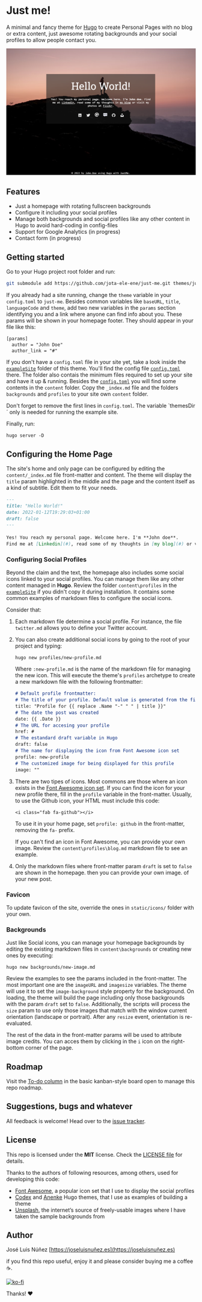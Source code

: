 # Just me!

A minimal and fancy theme for [Hugo](http://gohugo.io/) to create Personal Pages with no blog or extra content, just awesome rotating backgrounds and your social profiles to allow people contact you.

![Just me! screenshot](/images/screenshot.png)

## Features

- Just a homepage with rotating fullscreen backgrounds
- Configure it including your social profiles
- Manage both backgrounds and social profiles like any other content in Hugo to avoid hard-coding in config-files
- Support for Google Analytics (in progress)
- Contact form (in progress)

## Getting started

Go to your Hugo project root folder and run:

```bash
git submodule add https://github.com/jota-ele-ene/just-me.git themes/just-me
```

If you already had a site running, change the `theme` variable in your `config.toml` to `just-me`. Besides common variables like `baseURL`, `title`, `languageCode` and `theme`, add two new variables in the `params` section identifying you and a link where anyone can find info about you. These params will be shown in your homepage footer. They should appear in your file like this:

```
[params]
  author = "John Doe"
  author_link = "#"
```

If you don't have a `config.toml` file in your site yet, take a look inside the [`exampleSite`](https://github.com/jota-ele-ene/just-me/tree/master/exampleSite) folder of this theme. You'll find the config file [`config.toml`](https://github.com/jota-ele-ene/just-me/blob/master/exampleSite/config.toml) there. The folder also contais the minimum files required to set up your site and have it up & running. Besides the [`config.toml`](https://github.com/jota-ele-ene/just-me/blob/master/exampleSite/config.toml) you will find some contents in the `content` folder. Copy the `_index.md` file and the folders `backgrounds` and `profiles` to your site own `content` folder. 

Don't forget to remove the first lines in `config.toml`. The variable `themesDir´ only is needed for running the example site.

Finally, run:

```
hugo server -D
```

## Configuring the Home Page

The site's home and only page can be configured by editing the `content/_index.md` file front-matter and content. The theme will display the `title` param highlighted in the middle and the page and the content itself as a kind of subtitle. Edit them to fit your needs.

```md
---
title: "Hello World!"
date: 2022-01-12T19:29:03+01:00
draft: false
---

Yes! You reach my personal page. Welcome here. I'm **John doe**.
Find me at [Linkedin](#), read some of my thoughts in [my blog](#) or visit my photos at [Flickr](#).
```

### Configuring Social Profiles

Beyond the claim and the text, the homepage also includes some social icons linked to your social profiles. You can manage them like any other content managed in **Hugo**. Review the folder `content\profiles` in the [`exampleSite`](https://github.com/jota-ele-ene/just-me/tree/master/exampleSite) if you didn't copy it during installation. It contains some common examples of markdown files to configure the social icons.

Consider that:

1. Each markdown file determine a social profile. For instance, the file `twitter.md` allows you to define your Twitter account.

2. You can also create additional social icons by going to the root of your project and typing:

    ```
    hugo new profiles/new-profile.md
    ```

    Where `:new-profile.md` is the name of the markdown file for managing the new icon. This will execute the theme's `profiles` archetype to create a new markdown file with the following frontmatter:

    ```md
    # Default profile frontmatter:
    # The title of your profile. Default value is generated from the filename
    title: "Profile for {{ replace .Name "-" " " | title }}"
    # The date the post was created
    date: {{ .Date }}
    # The URL for accesing your profile
    href: #
    # The estandard draft variable in Hugo
    draft: false
    # The name for displaying the icon from Font Awesome icon set
    profile: new-profile
    # The customized image for being displayed for this profile
    image: ""
    ```

3. There are two tipes of icons. Most commons are those where an icon exists in the [Font Awesome icon set](https://fontawesome.com/). If you can find the icon for your new profile there, fill in the `profile` variable in the front-matter. Usually, to use the Github icon, your HTML must include this code:

    ```
    <i class="fab fa-github"></i>
    ```

    To use it in your home page, set `profile: github` in the front-matter, removing the `fa-` prefix. 

    If you can't find an icon in Font Awesome, you can provide your own image. Review the `content\profiles\blog.md` markdown file to see an example.

4. Only the markdown files where front-matter param `draft` is set to `false` are shown in the homepage.
then you can provide your own image.  of your new post. 

### Favicon

To update favicon of the site, override the ones in `static/icons/` folder with your own.

### Backgrounds

Just like Social icons, you can manage your homepage backgrounds by editing the existing markdown files in `content\backgrounds` or creating new ones by executing:

```
hugo new backgrounds/new-image.md
```

Review the examples to see the params included in the front-matter. The most important one are the `imageURL` and `imagesize` variables. The theme will use it to set the `image-background` style property for the background. On loading, the theme will build the page including only those backgrounds with the param `draft` set to `false`. Additionally, the scripts will process the `size` param to use only those images that match with the window current orientation (landscape or portrait). After any `resize` event, orientation is re-evaluated.

The rest of the data in the front-matter params will be used to attribute image credits. You can acces them by clicking in the `i` icon on the right-bottom corner of the page.

## Roadmap

Visit the [To-do column](https://github.com/users/jota-ele-ene/projects/2) in the basic kanban-style board open to manage this repo roadmap.

## Suggestions, bugs and whatever

All feedback is welcome! Head over to the [issue tracker](https://github.com/jota-ele-ene/just-me/issues).

## License

This repo is licensed under the **MIT** license. Check the [LICENSE file](https://github.com/jota-ele-ene/just-me/blob/main/LICENSE) for details.

Thanks to the authors of following resources, among others, used for developing this code:

- [Font Awesome](https://fontawesome.com/), a popular icon set that I use to display the social profiles
- [Codex](https://github.com/jakewies/hugo-theme-codex/) and [Anenke](https://github.com/theNewDynamic/gohugo-theme-ananke) Hugo themes, that I use as examples of building a theme
- [Unsplash](https://unsplash.com), the internet’s source of freely-usable images where I have taken the sample backgrounds from

## Author

José Luis Núñez [https://joseluisnuñez.es](https://joseluisnuñez.es)

if you find this repo useful, enjoy it and please consider buying me a coffee ☕️.

[![ko-fi](https://ko-fi.com/img/githubbutton_sm.svg)](https://ko-fi.com/U7U27W8VV)

Thanks! ❤️

